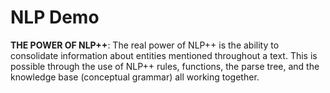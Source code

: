 # NLP Demo

<strong>THE POWER OF NLP++</strong>: The real power of NLP++ is the ability to consolidate information about entities mentioned throughout a text. This is possible through the use of NLP++ rules, functions, the parse tree, and the knowledge base (conceptual grammar) all working together.